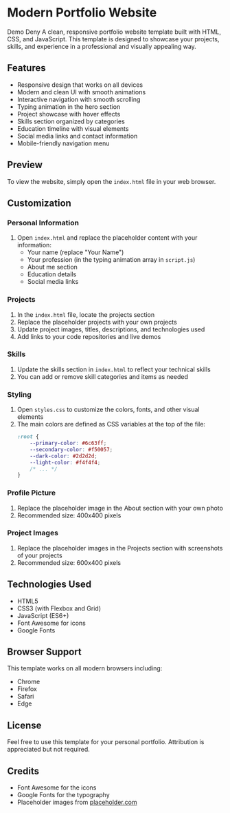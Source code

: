 # Modern Portfolio Website
Demo
Deny
A clean, responsive portfolio website template built with HTML, CSS, and JavaScript. This template is designed to showcase your projects, skills, and experience in a professional and visually appealing way.

## Features

- Responsive design that works on all devices
- Modern and clean UI with smooth animations
- Interactive navigation with smooth scrolling
- Typing animation in the hero section
- Project showcase with hover effects
- Skills section organized by categories
- Education timeline with visual elements
- Social media links and contact information
- Mobile-friendly navigation menu

## Preview

To view the website, simply open the `index.html` file in your web browser.

## Customization

### Personal Information

1. Open `index.html` and replace the placeholder content with your information:
   - Your name (replace "Your Name")
   - Your profession (in the typing animation array in `script.js`)
   - About me section
   - Education details
   - Social media links

### Projects

1. In the `index.html` file, locate the projects section
2. Replace the placeholder projects with your own projects
3. Update project images, titles, descriptions, and technologies used
4. Add links to your code repositories and live demos

### Skills

1. Update the skills section in `index.html` to reflect your technical skills
2. You can add or remove skill categories and items as needed

### Styling

1. Open `styles.css` to customize the colors, fonts, and other visual elements
2. The main colors are defined as CSS variables at the top of the file:
   ```css
   :root {
       --primary-color: #6c63ff;
       --secondary-color: #f50057;
       --dark-color: #2d2d2d;
       --light-color: #f4f4f4;
       /* ... */
   }
   ```

### Profile Picture

1. Replace the placeholder image in the About section with your own photo
2. Recommended size: 400x400 pixels

### Project Images

1. Replace the placeholder images in the Projects section with screenshots of your projects
2. Recommended size: 600x400 pixels

## Technologies Used

- HTML5
- CSS3 (with Flexbox and Grid)
- JavaScript (ES6+)
- Font Awesome for icons
- Google Fonts

## Browser Support

This template works on all modern browsers including:
- Chrome
- Firefox
- Safari
- Edge

## License

Feel free to use this template for your personal portfolio. Attribution is appreciated but not required.

## Credits

- Font Awesome for the icons
- Google Fonts for the typography
- Placeholder images from [placeholder.com](https://placeholder.com)
